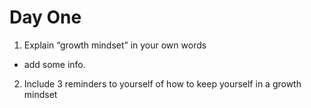 # Day One

1. Explain “growth mindset” in your own words
- add some info. 





2. Include 3 reminders to yourself of how to keep yourself in a growth mindset
